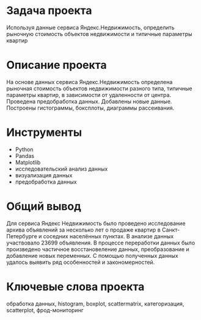 # Задача проекта
Используя данные сервиса Яндекс.Недвижимость, определить рыночную стоимость объектов недвижимости и типичные параметры квартир

# Описание проекта
На основе данных сервиса Яндекс.Недвижимость определена рыночная стоимость
объектов недвижимости разного типа, типичные параметры квартир, в зависимости от
удаленности от центра. Проведена предобработка данных. Добавлены новые данные.
Построены гистограммы, боксплоты, диаграммы рассеивания.

# Инструменты
- Python
- Pandas
- Matplotlib
- исследовательский анализ данных
- визуализация данных
- предобработка данных

# Общий вывод
Для сервиса Яндекс Недвижимость было проведено исследование архива объявлений за несколько лет о продаже квартир в Санкт-Петербурге и соседних населённых пунктах. В анализе данных участвовало 23699 объявления. В процессе переработки данных было произведено частичное восстановеление данных, преобразование и добавление новых переменных. С помощью полученных данных удалось выявить ряд особенностей и закономерностей.


# Ключевые слова проекта
обработка данных, histogram, boxplot, scattermatrix,
категоризация, scatterplot,  фрод-мониторинг
